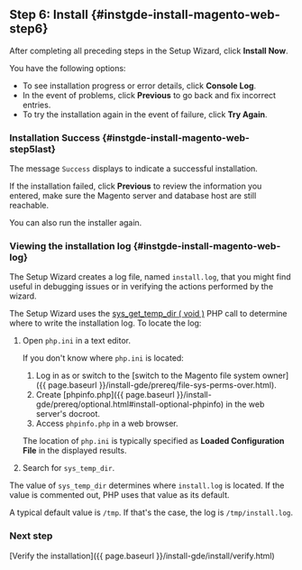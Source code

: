 ## Step 6: Install   {#instgde-install-magento-web-step6}

After completing all preceding steps in the Setup Wizard, click **Install Now**.

You have the following options:

*  To see installation progress or error details, click **Console Log**.
*  In the event of problems, click **Previous** to go back and fix incorrect entries.
*  To try the installation again in the event of failure, click **Try Again**.

### Installation Success   {#instgde-install-magento-web-step5last}

The message `Success` displays to indicate a successful installation.

If the installation failed, click **Previous** to review the information you entered, make sure the Magento server and database host are still reachable.

You can also run the installer again.

### Viewing the installation log   {#instgde-install-magento-web-log}

The Setup Wizard creates a log file, named `install.log`, that you might find useful in debugging issues or in verifying the actions performed by the wizard.

The Setup Wizard uses the [sys_get_temp_dir ( void )](http://php.net/manual/en/function.sys-get-temp-dir.php) PHP call to determine where to write the installation log. To locate the log:

1. Open `php.ini` in a text editor.

   If you don't know where `php.ini` is located:

   1. Log in as or switch to the [switch to the Magento file system owner]({{ page.baseurl }}/install-gde/prereq/file-sys-perms-over.html).
   1. Create [phpinfo.php]({{ page.baseurl }}/install-gde/prereq/optional.html#install-optional-phpinfo) in the web server's docroot.
   1. Access `phpinfo.php` in a web browser.

   The location of `php.ini` is typically specified as **Loaded Configuration File** in the displayed results.

1. Search for `sys_temp_dir`.

The value of `sys_temp_dir` determines where `install.log` is located. If the value is commented out, PHP uses that value as its default.

A typical default value is `/tmp`. If that's the case, the log is `/tmp/install.log`.

### Next step

[Verify the installation]({{ page.baseurl }}/install-gde/install/verify.html)
